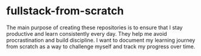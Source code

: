 # fullstack-from-scratch
The main purpose of creating these repositories is to ensure that I stay productive and learn consistently every day. They help me avoid procrastination and build discipline. I want to document my learning journey from scratch as a way to challenge myself and track my progress over time.
